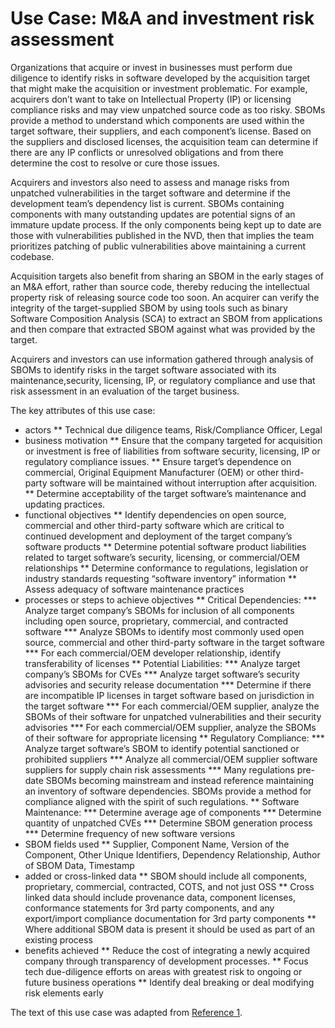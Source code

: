 # Use Case: M&A and investment risk assessment

Organizations that acquire or invest in businesses 
must perform due diligence to identify risks in 
software developed by the acquisition target 
that might make the acquisition or investment problematic. 
For example, acquirers don’t want to take on Intellectual Property (IP) 
or licensing compliance risks and may view unpatched source code 
as too risky. 
SBOMs provide a method to understand which components 
are used within the target software, their suppliers, 
and each component’s license. Based on the suppliers and disclosed licenses, 
the acquisition team can determine if there are any IP conflicts 
or unresolved obligations and from there determine the cost to resolve 
or cure those issues.

Acquirers and investors also need to assess and manage risks from 
unpatched vulnerabilities in the target software and determine 
if the development team’s dependency list is current. 
SBOMs containing components with many outstanding updates 
are potential signs of an immature update process. 
If the only components being kept up to date are those with 
vulnerabilities published in the NVD, then that implies the 
team prioritizes patching of public vulnerabilities 
above maintaining a current codebase.

Acquisition targets also benefit from sharing an SBOM 
in the early stages of an M&A effort, rather than source code, 
thereby reducing the intellectual property risk of releasing 
source code too soon. 
An acquirer can verify the integrity of the target-supplied SBOM 
by using tools such as binary Software Composition Analysis (SCA) 
to extract an SBOM from applications and then 
compare that extracted SBOM against what was provided by the target. 

Acquirers and investors can use information gathered through 
analysis of SBOMs to identify risks in the target software associated 
with its maintenance,security, licensing, IP, or regulatory compliance 
and use that risk assessment in an evaluation of the target business. 

The key attributes of this use case:

* actors
** Technical due diligence teams, Risk/Compliance Officer, Legal
* business motivation
** Ensure that the company targeted for acquisition or investment is free of liabilities from software security, licensing, IP or regulatory compliance issues.
** Ensure target’s dependence on commercial, Original Equipment Manufacturer (OEM) or other third-party software will be maintained without interruption after acquisition.
** Determine acceptability of the target software’s maintenance and updating practices.
* functional objectives
** Identify dependencies on open source, commercial and other third-party software which are critical to continued development and deployment of the target company’s software products
** Determine potential software product liabilities related to target software’s security, licensing, or commercial/OEM relationships
** Determine conformance to regulations, legislation or industry standards requesting “software inventory” information
** Assess adequacy of software maintenance practices
* processes or steps to achieve objectives
** Critical Dependencies:
*** Analyze target company’s SBOMs for inclusion of all components including open source, proprietary, commercial, and contracted software
*** Analyze SBOMs to identify most commonly used open source, commercial and other third-party software in the target software
*** For each commercial/OEM developer relationship, identify transferability of licenses
** Potential Liabilities:
*** Analyze target company’s SBOMs for CVEs
*** Analyze target software’s security advisories and security release documentation 
*** Determine if there are incompatible IP licenses in target software based on jurisdiction in the target software
*** For each commercial/OEM supplier, analyze the SBOMs of their software for unpatched vulnerabilities and their security advisories
*** For each commercial/OEM supplier, analyze the SBOMs of their software for appropriate licensing
** Regulatory Compliance:
*** Analyze target software’s SBOM to identify potential sanctioned or prohibited suppliers
*** Analyze all commercial/OEM supplier software suppliers for supply chain risk assessments
*** Many regulations pre-date SBOMs becoming mainstream and instead reference maintaining an inventory of software dependencies. SBOMs provide a method for compliance aligned with the spirit of such regulations.
** Software Maintenance:
*** Determine average age of components
*** Determine quantity of unpatched CVEs
*** Determine SBOM generation process
*** Determine frequency of new software versions
* SBOM fields used
** Supplier, Component Name, Version of the Component,
Other Unique Identifiers, Dependency Relationship, Author of
SBOM Data, Timestamp
* added or cross-linked data
** SBOM should include all components, proprietary, commercial, contracted, COTS, and not just OSS
** Cross linked data should include provenance data, component licenses, conformance statements for 3rd party components, and any export/import compliance documentation for 3rd party components
** Where additional SBOM data is present it should be used as part of an existing process
* benefits achieved
** Reduce the cost of integrating a newly acquired company through transparency of development processes.
** Focus tech due-diligence efforts on areas with greatest risk to ongoing or future business operations
** Identify deal breaking or deal modifying risk elements early

The text of this use case was adapted from [Reference 1](./README.md#references).
